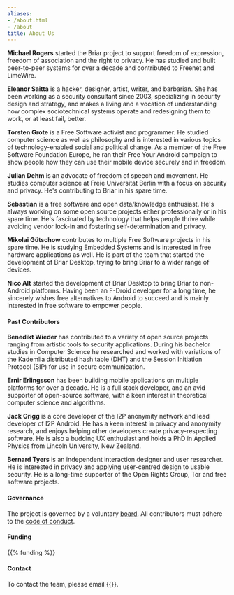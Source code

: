 ```yaml
---
aliases:
- /about.html
- /about
title: About Us
---
```


**Michael Rogers** started the Briar project to support freedom of
expression, freedom of association and the right to privacy. He has
studied and built peer-to-peer systems for over a decade and contributed
to Freenet and LimeWire.

**Eleanor Saitta** is a hacker, designer, artist, writer, and barbarian.
She has been working as a security consultant since 2003, specializing
in security design and strategy, and makes a living and a vocation of
understanding how complex sociotechnical systems operate and redesigning
them to work, or at least fail, better.

**Torsten Grote** is a Free Software activist and programmer. He studied
computer science as well as philosophy and is interested in various
topics of technology-enabled social and political change. As a member of
the Free Software Foundation Europe, he ran their Free Your Android
campaign to show people how they can use their mobile device securely
and in freedom.

**Julian Dehm** is an advocate of freedom of speech and movement. He
studies computer science at Freie Universität Berlin with a focus on
security and privacy. He's contributing to Briar in his spare time.

**Sebastian** is a free software and open data/knowledge enthusiast. He's always working on some open source projects either professionally or in his spare time. He's fascinated by technology that helps people thrive while avoiding vendor lock-in and fostering self-determination and privacy.

**Mikolai Gütschow** contributes to multiple Free Software projects in his spare time. He is studying Embedded Systems and is interested in free hardware applications as well. He is part of the team that started the development of Briar Desktop, trying to bring Briar to a wider range of devices.

**Nico Alt** started the development of Briar Desktop to bring Briar to non-Android platforms. Having been an F-Droid developer for a long time, he sincerely wishes free alternatives to Android to succeed and is mainly interested in free software to empower people.

#### Past Contributors

**Benedikt Wieder** has contributed to a variety of open source projects
ranging from artistic tools to security applications. During his
bachelor studies in Computer Science he researched and worked with
variations of the Kademlia distributed hash table (DHT) and the Session
Initiation Protocol (SIP) for use in secure communication.

**Ernir Erlingsson** has been building mobile applications on multiple
platforms for over a decade. He is a full stack developer, and an avid
supporter of open-source software, with a keen interest in theoretical
computer science and algorithms.

**Jack Grigg** is a core developer of the I2P anonymity network and lead
developer of I2P Android. He has a keen interest in privacy and
anonymity research, and enjoys helping other developers create
privacy-respecting software. He is also a budding UX enthusiast and
holds a PhD in Applied Physics from Lincoln University, New Zealand.

**Bernard Tyers** is an independent interaction designer and user
researcher. He is interested in privacy and applying user-centred design
to usable security. He is a long-time supporter of the Open Rights
Group, Tor and free software projects.

#### Governance

The project is governed by a voluntary [board](/governance). All contributors must adhere to the [code of conduct](/code-of-conduct).

#### Funding

{{% funding %}}

#### Contact

To contact the team, please email {{<contactemail>}}.
